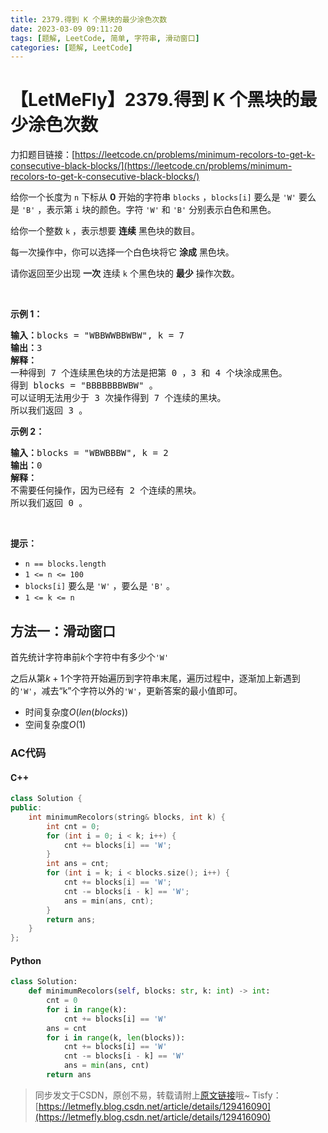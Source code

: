 ```yaml
---
title: 2379.得到 K 个黑块的最少涂色次数
date: 2023-03-09 09:11:20
tags: [题解, LeetCode, 简单, 字符串, 滑动窗口]
categories: [题解, LeetCode]
---
```


# 【LetMeFly】2379.得到 K 个黑块的最少涂色次数

力扣题目链接：[https://leetcode.cn/problems/minimum-recolors-to-get-k-consecutive-black-blocks/](https://leetcode.cn/problems/minimum-recolors-to-get-k-consecutive-black-blocks/)

<p>给你一个长度为 <code>n</code>&nbsp;下标从 <strong>0</strong>&nbsp;开始的字符串&nbsp;<code>blocks</code>&nbsp;，<code>blocks[i]</code>&nbsp;要么是&nbsp;<code>'W'</code>&nbsp;要么是&nbsp;<code>'B'</code>&nbsp;，表示第&nbsp;<code>i</code>&nbsp;块的颜色。字符&nbsp;<code>'W'</code> 和&nbsp;<code>'B'</code>&nbsp;分别表示白色和黑色。</p>

<p>给你一个整数&nbsp;<code>k</code>&nbsp;，表示想要&nbsp;<strong>连续</strong>&nbsp;黑色块的数目。</p>

<p>每一次操作中，你可以选择一个白色块将它 <strong>涂成</strong>&nbsp;黑色块。</p>

<p>请你返回至少出现 <strong>一次</strong>&nbsp;连续 <code>k</code>&nbsp;个黑色块的 <strong>最少</strong>&nbsp;操作次数。</p>

<p>&nbsp;</p>

<p><strong>示例 1：</strong></p>

<pre>
<b>输入：</b>blocks = "WBBWWBBWBW", k = 7
<b>输出：</b>3
<strong>解释：</strong>
一种得到 7 个连续黑色块的方法是把第 0 ，3 和 4 个块涂成黑色。
得到 blocks = "BBBBBBBWBW" 。
可以证明无法用少于 3 次操作得到 7 个连续的黑块。
所以我们返回 3 。
</pre>

<p><strong>示例 2：</strong></p>

<pre>
<b>输入：</b>blocks = "WBWBBBW", k = 2
<b>输出：</b>0
<strong>解释：</strong>
不需要任何操作，因为已经有 2 个连续的黑块。
所以我们返回 0 。
</pre>

<p>&nbsp;</p>

<p><b>提示：</b></p>

<ul>
	<li><code>n == blocks.length</code></li>
	<li><code>1 &lt;= n &lt;= 100</code></li>
	<li><code>blocks[i]</code>&nbsp;要么是&nbsp;<code>'W'</code>&nbsp;，要么是&nbsp;<code>'B'</code> 。</li>
	<li><code>1 &lt;= k &lt;= n</code></li>
</ul>


    
## 方法一：滑动窗口

首先统计字符串前$k$个字符中有多少个```'W'```

之后从第$k + 1$个字符开始遍历到字符串末尾，遍历过程中，逐渐加上新遇到的```'W'```，减去“k”个字符以外的```'W'```，更新答案的最小值即可。

+ 时间复杂度$O(len(blocks))$
+ 空间复杂度$O(1)$

### AC代码

#### C++

```cpp
class Solution {
public:
    int minimumRecolors(string& blocks, int k) {
        int cnt = 0;
        for (int i = 0; i < k; i++) {
            cnt += blocks[i] == 'W';
        }
        int ans = cnt;
        for (int i = k; i < blocks.size(); i++) {
            cnt += blocks[i] == 'W';
            cnt -= blocks[i - k] == 'W';
            ans = min(ans, cnt);
        }
        return ans;
    }
};
```

#### Python

```python
class Solution:
    def minimumRecolors(self, blocks: str, k: int) -> int:
        cnt = 0
        for i in range(k):
            cnt += blocks[i] == 'W'
        ans = cnt
        for i in range(k, len(blocks)):
            cnt += blocks[i] == 'W'
            cnt -= blocks[i - k] == 'W'
            ans = min(ans, cnt)
        return ans
```

> 同步发文于CSDN，原创不易，转载请附上[原文链接](https://blog.letmefly.xyz/2023/03/09/LeetCode%202379.%E5%BE%97%E5%88%B0K%E4%B8%AA%E9%BB%91%E5%9D%97%E7%9A%84%E6%9C%80%E5%B0%91%E6%B6%82%E8%89%B2%E6%AC%A1%E6%95%B0/)哦~
> Tisfy：[https://letmefly.blog.csdn.net/article/details/129416090](https://letmefly.blog.csdn.net/article/details/129416090)

